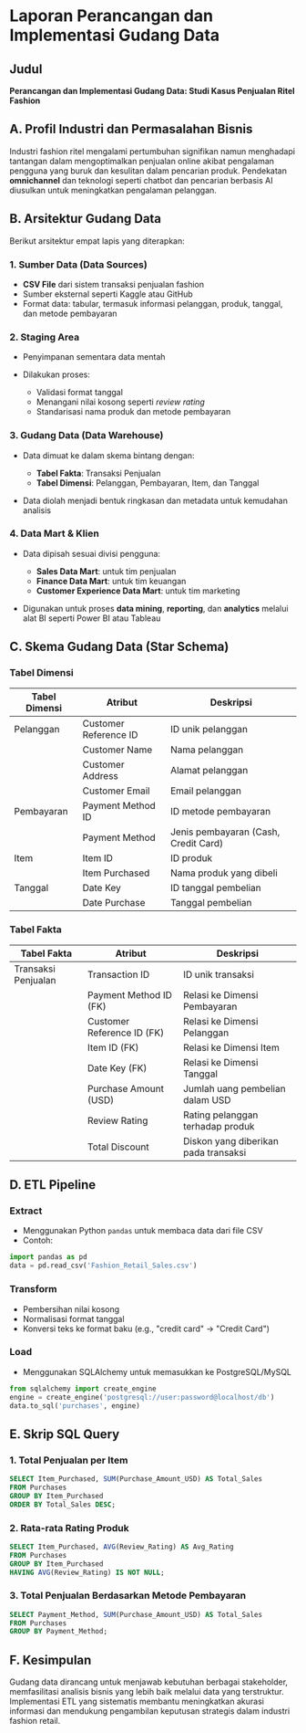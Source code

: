 # Laporan Perancangan dan Implementasi Gudang Data

## Judul

**Perancangan dan Implementasi Gudang Data: Studi Kasus Penjualan Ritel Fashion**

## A. Profil Industri dan Permasalahan Bisnis

Industri fashion ritel mengalami pertumbuhan signifikan namun menghadapi tantangan dalam mengoptimalkan penjualan online akibat pengalaman pengguna yang buruk dan kesulitan dalam pencarian produk. Pendekatan **omnichannel** dan teknologi seperti chatbot dan pencarian berbasis AI diusulkan untuk meningkatkan pengalaman pelanggan.

## B. Arsitektur Gudang Data

Berikut arsitektur empat lapis yang diterapkan:

### 1. **Sumber Data (Data Sources)**

* **CSV File** dari sistem transaksi penjualan fashion
* Sumber eksternal seperti Kaggle atau GitHub
* Format data: tabular, termasuk informasi pelanggan, produk, tanggal, dan metode pembayaran

### 2. **Staging Area**

* Penyimpanan sementara data mentah
* Dilakukan proses:

  * Validasi format tanggal
  * Menangani nilai kosong seperti *review rating*
  * Standarisasi nama produk dan metode pembayaran

### 3. **Gudang Data (Data Warehouse)**

* Data dimuat ke dalam skema bintang dengan:

  * **Tabel Fakta**: Transaksi Penjualan
  * **Tabel Dimensi**: Pelanggan, Pembayaran, Item, dan Tanggal
* Data diolah menjadi bentuk ringkasan dan metadata untuk kemudahan analisis

### 4. **Data Mart & Klien**

* Data dipisah sesuai divisi pengguna:

  * **Sales Data Mart**: untuk tim penjualan
  * **Finance Data Mart**: untuk tim keuangan
  * **Customer Experience Data Mart**: untuk tim marketing
* Digunakan untuk proses **data mining**, **reporting**, dan **analytics** melalui alat BI seperti Power BI atau Tableau

## C. Skema Gudang Data (Star Schema)

### Tabel Dimensi

| Tabel Dimensi | Atribut               | Deskripsi                            |
| ------------- | --------------------- | ------------------------------------ |
| Pelanggan     | Customer Reference ID | ID unik pelanggan                    |
|               | Customer Name         | Nama pelanggan                       |
|               | Customer Address      | Alamat pelanggan                     |
|               | Customer Email        | Email pelanggan                      |
| Pembayaran    | Payment Method ID     | ID metode pembayaran                 |
|               | Payment Method        | Jenis pembayaran (Cash, Credit Card) |
| Item          | Item ID               | ID produk                            |
|               | Item Purchased        | Nama produk yang dibeli              |
| Tanggal       | Date Key              | ID tanggal pembelian                 |
|               | Date Purchase         | Tanggal pembelian                    |

### Tabel Fakta

| Tabel Fakta         | Atribut                    | Deskripsi                            |
| ------------------- | -------------------------- | ------------------------------------ |
| Transaksi Penjualan | Transaction ID             | ID unik transaksi                    |
|                     | Payment Method ID (FK)     | Relasi ke Dimensi Pembayaran         |
|                     | Customer Reference ID (FK) | Relasi ke Dimensi Pelanggan          |
|                     | Item ID (FK)               | Relasi ke Dimensi Item               |
|                     | Date Key (FK)              | Relasi ke Dimensi Tanggal            |
|                     | Purchase Amount (USD)      | Jumlah uang pembelian dalam USD      |
|                     | Review Rating              | Rating pelanggan terhadap produk     |
|                     | Total Discount             | Diskon yang diberikan pada transaksi |

## D. ETL Pipeline

### Extract

* Menggunakan Python `pandas` untuk membaca data dari file CSV
* Contoh:

```python
import pandas as pd
data = pd.read_csv('Fashion_Retail_Sales.csv')
```

### Transform

* Pembersihan nilai kosong
* Normalisasi format tanggal
* Konversi teks ke format baku (e.g., "credit card" → "Credit Card")

### Load

* Menggunakan SQLAlchemy untuk memasukkan ke PostgreSQL/MySQL

```python
from sqlalchemy import create_engine
engine = create_engine('postgresql://user:password@localhost/db')
data.to_sql('purchases', engine)
```

## E. Skrip SQL Query

### 1. Total Penjualan per Item

```sql
SELECT Item_Purchased, SUM(Purchase_Amount_USD) AS Total_Sales
FROM Purchases
GROUP BY Item_Purchased
ORDER BY Total_Sales DESC;
```

### 2. Rata-rata Rating Produk

```sql
SELECT Item_Purchased, AVG(Review_Rating) AS Avg_Rating
FROM Purchases
GROUP BY Item_Purchased
HAVING AVG(Review_Rating) IS NOT NULL;
```

### 3. Total Penjualan Berdasarkan Metode Pembayaran

```sql
SELECT Payment_Method, SUM(Purchase_Amount_USD) AS Total_Sales
FROM Purchases
GROUP BY Payment_Method;
```

## F. Kesimpulan

Gudang data dirancang untuk menjawab kebutuhan berbagai stakeholder, memfasilitasi analisis bisnis yang lebih baik melalui data yang terstruktur. Implementasi ETL yang sistematis membantu meningkatkan akurasi informasi dan mendukung pengambilan keputusan strategis dalam industri fashion retail.
